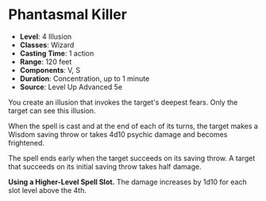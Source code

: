 # Phantasmal Killer

- **Level**: 4 Illusion
- **Classes**: Wizard
- **Casting Time**: 1 action
- **Range**: 120 feet
- **Components**: V, S
- **Duration**: Concentration, up to 1 minute
- **Source**: Level Up Advanced 5e

You create an illusion that invokes the target's deepest fears. Only the target can see this illusion.

When the spell is cast and at the end of each of its turns, the target makes a Wisdom saving throw or takes 4d10 psychic damage and becomes frightened.

The spell ends early when the target succeeds on its saving throw. A target that succeeds on its initial saving throw takes half damage.

**Using a Higher-Level Spell Slot.** The damage increases by 1d10 for each slot level above the 4th.
